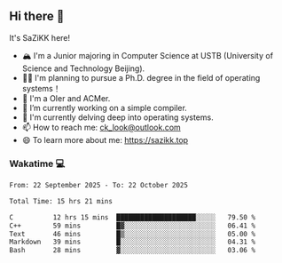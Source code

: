 ## Hi there 👋

It's SaZiKK here!

- 🏔️ I'm a Junior majoring in Computer Science  at USTB (University of Science and Technology Beijing).
- 🧑‍🎓 I'm planning to pursue a Ph.D. degree in the field of operating systems！
- 🚀 I'm a OIer and ACMer.
- 🔭 I’m currently working on a simple compiler.
- 🌱 I'm currently delving deep into operating systems.
- 📫 How to reach me: ck_look@outlook.com
- 😄 To learn more about me: https://sazikk.top

  
<!--
**SaZiKK/SaZiKK** is a ✨ _special_ ✨ repository because its `README.md` (this file) appears on your GitHub profile.

Here are some ideas to get you started:

- 🔭 I’m currently working on ...
- 🌱 I’m currently learning ...
- 👯 I’m looking to collaborate on ...
- 🤔 I’m looking for help with ...
- 💬 Ask me about ...
- 📫 How to reach me: ...
- 😄 Pronouns: ...
- ⚡ Fun fact: ...
-->

### Wakatime 💻

<!--START_SECTION:waka-->

```txt
From: 22 September 2025 - To: 22 October 2025

Total Time: 15 hrs 21 mins

C          12 hrs 15 mins  ████████████████████░░░░░   79.50 %
C++        59 mins         █▓░░░░░░░░░░░░░░░░░░░░░░░   06.41 %
Text       46 mins         █▒░░░░░░░░░░░░░░░░░░░░░░░   05.00 %
Markdown   39 mins         █░░░░░░░░░░░░░░░░░░░░░░░░   04.31 %
Bash       28 mins         ▓░░░░░░░░░░░░░░░░░░░░░░░░   03.06 %
```

<!--END_SECTION:waka-->
